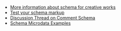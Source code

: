 - [More information about schema for creative works](http://schema.org/Comment)
- [Test your schema markup](https://search.google.com/structured-data/testing-tool)
- [Discussion Thread on Comment Schema](https://github.com/schemaorg/schemaorg/issues/170)
- [Schema Microdata Examples](http://www.designhive.com/blog/using-schemaorg-microdata)
